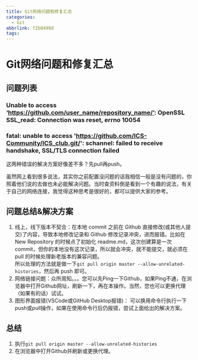 ```yaml
---
title: Git网络问题和修复汇总
categories:
  - Git
abbrlink: f2b8499d
tags:
---
```



# Git网络问题和修复汇总
## 问题列表
### Unable to access ‘https://github.com/user_name/repository_name/’: OpenSSL SSL_read: Connection was reset, errno 10054
### fatal: unable to access 'https://github.com/ICS-Community/ICS_club.git/': schannel: failed to receive handshake, SSL/TLS connection failed

这两种错误的解决方案好像差不多？先pull再push。

虽然网上看到很多说法，其实你之前配置没问题的话我相信一般是没有问题的，你照着他们说的去做也未必能解决问题。当时查资料倒是看到一个有趣的说法，有关于自己的网络连接，我觉得这种思考是很好的，都可以提供大家的参考。

## 问题总结&解决方案
1. 线上，线下版本不契合：在本地 commit 之前在 Github 直接修改(或其他人提交)了内容，导致本地修改记录和 Github 修改记录冲突，进而报错。比如在 New Repository 的时候点了初始化 readme.md，这次创建算是一次 commit，但你的本地没有这次记录，所以就会冲突，就不能提交，就必须在 pull 的时候处理新老版本的兼容问题。  
所以处理的方法就是做一下`git pull origin master --allow-unrelated-histories`，然后再 push 即可。
2. 网络链接问题：众所周知。。。您可以先Ping一下Github，如果Ping不通，在浏览器中打开Github网址，刷新一下，再在本操作。当然，您也可以更换代理（如果有的话）试试。  
3. 图形界面报错(VSCode或GitHub Desktop报错)： 可以换用命令行执行一下push或pull操作，如果在使用命令行后仍报错，尝试上面给出的解决方案。

## 总结
1. 执行`git pull origin master --allow-unrelated-histories`  
2. 在浏览器中打开Github并刷新或更换代理。  